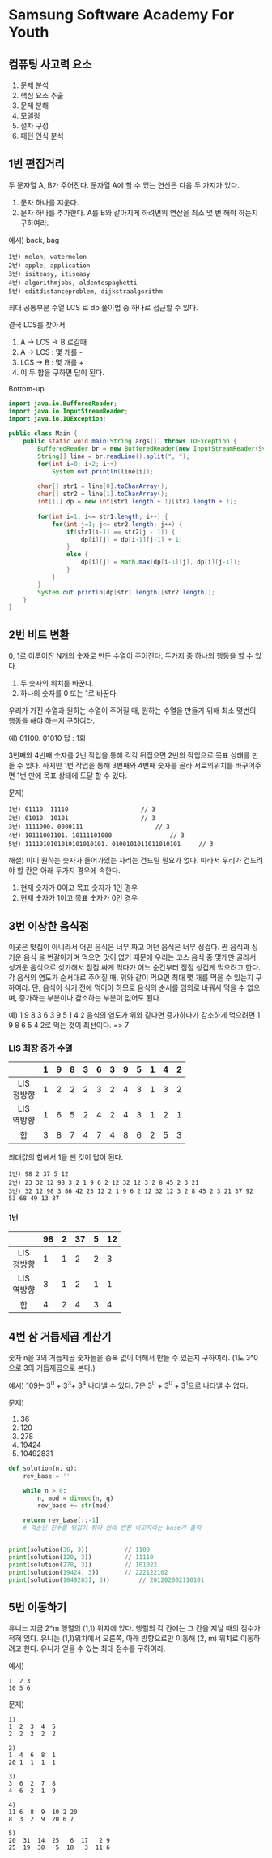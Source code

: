 # Samsung Software Academy For Youth

## 컴퓨팅 사고력 요소 
1. 문제 분석
2. 핵심 요소 추출
3. 문제 분해
4. 모델링
5. 절차 구성
6. 패턴 인식 분석

## 1번 편집거리
두 문자열 A, B가 주어진다. 문자열 A에 할 수 있는 연산은 다음 두 가지가 있다.
1. 문자 하나를 지운다.
2. 문자 하나를 추가한다.
A를 B와 같아지게 하려면위 연산을 최소 몇 번 해야 하는지 구하여라.

예시) back, bag

```
1번) melon, watermelon
2번) apple, application
3번) isiteasy, itiseasy
4번) algorithmjobs, aldentespaghetti
5번) editdistanceproblem, dijkstraalgorithm
```
최대 공통부분 수열 LCS 로 dp 풀이법 중 하나로 접근할 수 있다.

결국 LCS를 찾아서
1. A -> LCS -> B 로갈때
2. A -> LCS : 몇 개를 -
3. LCS -> B : 몇 개를 +
4. 이 두 합을 구하면 답이 된다.

Bottom-up
```java
import java.io.BufferedReader;
import java.io.InputStreamReader;
import java.io.IOException;
 
public class Main { 
	public static void main(String args[]) throws IOException {
		BufferedReader br = new BufferedReader(new InputStreamReader(System.in));
		String[] line = br.readLine().split(", ");
		for(int i=0; i<2; i++)
			System.out.println(line[i]);
		
		char[] str1 = line[0].toCharArray();
		char[] str2 = line[1].toCharArray();
		int[][] dp = new int[str1.length + 1][str2.length + 1];
		
		for(int i=1; i<= str1.length; i++) {
			for(int j=1; j<= str2.length; j++) {
				if(str1[i-1] == str2[j - 1]) {
					dp[i][j] = dp[i-1][j-1] + 1;
				}
				else {
					dp[i][j] = Math.max(dp[i-1][j], dp[i][j-1]);
				}
			}
		}
		System.out.println(dp[str1.length][str2.length]);
	}
}

```
## 2번 비트 변환
0, 1로 이루어진 N개의 숫자로 만든 수열이 주어진다. 두가지 중 하나의 행동을 할 수 있다.
1. 두 숫자의 위치를 바꾼다.
2. 하나의 숫자를 0 또는 1로 바꾼다.

우리가 가진 수열과 원하는 수열이 주어질 때, 원하는 수열을 만들기 위해 최소 몇번의 행동을 해야 하는지 구하여라.

예) 
01100. 01010
답 : 1회

3번째와 4번째 숫자를 2번 작업을 통해 각각 뒤집으면 2번의 작업으로 목표 상태를 만들 수 있다. 하지만 1번 작업을 통해 3번째와 4번째 숫자를 골라 서로의위치를 바꾸어주면 1번 만에 목표 상태에 도달 할 수 있다.

문제)
```
1번) 01110. 11110					// 3
2번) 01010. 10101					// 3
3번) 1111000. 0000111					// 3
4번) 10111001101. 10111101000				// 3
5번) 1111010101010101010101. 0100101011011010101		// 3
```

해설)
이미 원하는 숫자가 들어가있는 자리는 건드릴 필요가 없다. 따라서 우리가 건드려야 할 칸은 아래 두가지 경우에 속한다.
1. 현재 숫자가 0이고 목표 숫자가 1인 경우
2. 현재 숫자가 1이고 목표 숫자가 0인 경우


## 3번 이상한 음식점
이곳은 맛집이 아니라서 어떤 음식은 너무 짜고 어던 음식은 너무 싱겁다. 짠 음식과 싱거운 음식 을 번갈아가며 먹으면 맛이 없기 때문에 우리는 코스 음식 중 몇개만 골라서 싱거운 음식으로 싲가해서 점점 싸게 먹다가 어느 순간부터 점점 싱겁게 먹으려고 한다. 각 음식의 염도가 순서대로 주어질 때, 위와 같이 먹으면 최대 몇 개를 먹을 수 있는지 구하여라.
단, 음식이 식기 전에 먹어야 하므로 음식의 순서를 임의로 바꿔서 먹을 수 없으며, 증가하는 부분이나 감소하는 부분이 없어도 된다.


예) 1 9 8 3 6 3 9 5 1 4 2
음식의 염도가 위와 같다면 증가하다가 감소하게 먹으려면 1 9 8 6 5 4 2로 먹는 것이 최선이다. => 7



### LIS 최장 증가 수열 

|| 1| 9| 8| 3| 6| 3| 9| 5| 1| 4| 2|
|:---:|---|---|---|---|---|---|---|---|---|---|---|
|LIS<br>정방향|1 |2 |2 |2 |3 |2 |4 |3 |1 |3 |2 |
|LIS<br>역방향|1 |6 |5 |2 |4 |2 |4 |3 |1 |2 |1 |
|합|3 |8 |7 |4 |7 |4 |8 |6 |2 |5 |3 |

최대값의 합에서 1을 뺀 것이 답이 된다.


```
1번) 98 2 37 5 12
2번) 23 32 12 98 3 2 1 9 6 2 12 32 12 3 2 8 45 2 3 21
3번) 32 12 98 3 86 42 23 12 2 1 9 6 2 12 32 12 3 2 8 45 2 3 21 37 92 53 68 49 13 87
```

#### 1번
|| 98| 2| 37| 5| 12| 
|:---:|---|---|---|---|---|
|LIS<br>정방향|1 |1|2 |2 |3 |
|LIS<br>역방향|3|1|2|1|1|
|합|4|2|4|3|4 |



## 4번 삼 거듭제곱 계산기

숫자 n을 3의 거듭제곱 숫자들을 중복 없이 더해서 만들 수 있는지 구하여라.
(1도 3^0으로 3의 거듭제곱으로 본다.)

예시)
109는 3<sup>0</sup> + 3<sup>3</sup>+ 3<sup>4</sup> 나타낼 수 있다.
7은 3<sup>0</sup> + 3<sup>0</sup> + 3<sup>1</sup>으로 나타낼 수 없다.


문제)
1. 36
2. 120
3. 278
4. 19424
5. 10492831

```python
def solution(n, q):
    rev_base = ''

    while n > 0:
        n, mod = divmod(n, q)
        rev_base += str(mod)

    return rev_base[::-1] 
    # 역순인 진수를 뒤집어 줘야 원래 변환 하고자하는 base가 출력


print(solution(36, 3))			// 1100	
print(solution(120, 3))			// 11110 		
print(solution(278, 3))			// 101022
print(solution(19424, 3))		// 222122102
print(solution(10492831, 3))		// 201202002110101
```


## 5번 이동하기
유니느 지금 2*m 행렬의 (1,1) 위치에 있다.
행렬의 각 칸에는 그 칸을 지날 때의 점수가 적혀 있다.
유니는 (1,1)위치에서 오른쪽, 아래 방향으로만 이동해 (2, m) 위치로 이동하려고 한다. 유니가 얻을 수 있는 최대 점수를 구하여라.

예시)
```
1  2 3
10 5 6

```
문제)
```
1)
1  2  3  4  5
2  2  2  2  2

2)
1  4  6  8  1
20 1  1  1  1

3)
3  6  2  7  8
4  6  2  1  9

4)
11 6  8  9  10 2 20
8  3  2  9  20 6 7

5)
20  31  14  25   6  17   2 9
25  19  30   5  18   3  11 6
```

